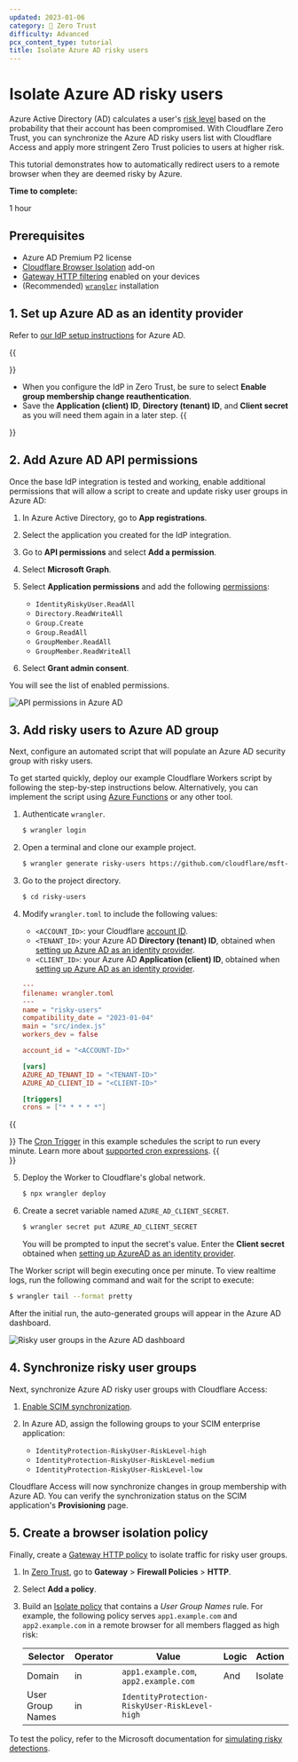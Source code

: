 ```yaml
---
updated: 2023-01-06
category: 🔐 Zero Trust
difficulty: Advanced
pcx_content_type: tutorial
title: Isolate Azure AD risky users
---
```


# Isolate Azure AD risky users

Azure Active Directory (AD) calculates a user's [risk level](https://learn.microsoft.com/en-us/azure/active-directory/identity-protection/howto-identity-protection-investigate-risk) based on the probability that their account has been compromised. With Cloudflare Zero Trust, you can synchronize the Azure AD risky users list with Cloudflare Access and apply more stringent Zero Trust policies to users at higher risk.

This tutorial demonstrates how to automatically redirect users to a remote browser when they are deemed risky by Azure.

**Time to complete:**

1 hour

## Prerequisites

- Azure AD Premium P2 license
- [Cloudflare Browser Isolation](/cloudflare-one/policies/browser-isolation/) add-on
- [Gateway HTTP filtering](/cloudflare-one/policies/gateway/initial-setup/http/) enabled on your devices
- (Recommended) [`wrangler`](/workers/wrangler/install-and-update/) installation

## 1. Set up Azure AD as an identity provider

Refer to [our IdP setup instructions](/cloudflare-one/identity/idp-integration/azuread/#set-up-azure-ad-as-an-identity-provider) for Azure AD.

{{<Aside type="note">}}

- When you configure the IdP in Zero Trust, be sure to select **Enable group membership change reauthentication**.
- Save the **Application (client) ID**, **Directory (tenant) ID**, and **Client secret** as you will need them again in a later step.
  {{</Aside>}}

## 2. Add Azure AD API permissions

Once the base IdP integration is tested and working, enable additional permissions that will allow a script to create and update risky user groups in Azure AD:

1. In Azure Active Directory, go to **App registrations**.

2. Select the application you created for the IdP integration.

3. Go to **API permissions** and select **Add a permission**.

4. Select **Microsoft Graph**.

5. Select **Application permissions** and add the following [permissions](https://learn.microsoft.com/en-us/graph/permissions-reference):

   - `IdentityRiskyUser.ReadAll`
   - `Directory.ReadWriteAll`
   - `Group.Create`
   - `Group.ReadAll`
   - `GroupMember.ReadAll`
   - `GroupMember.ReadWriteAll`

6. Select **Grant admin consent**.

You will see the list of enabled permissions.

![API permissions in Azure AD](/images/cloudflare-one/identity/azure/risky-users-permissions.png)

## 3. Add risky users to Azure AD group

Next, configure an automated script that will populate an Azure AD security group with risky users.

To get started quickly, deploy our example Cloudflare Workers script by following the step-by-step instructions below. Alternatively, you can implement the script using [Azure Functions](https://learn.microsoft.com/en-us/azure/azure-functions/functions-overview) or any other tool.

1. Authenticate `wrangler`.

   ```sh
   $ wrangler login
   ```

2. Open a terminal and clone our example project.

   ```sh
   $ wrangler generate risky-users https://github.com/cloudflare/msft-risky-user-ad-sync
   ```

3. Go to the project directory.

   ```sh
   $ cd risky-users
   ```

4. Modify `wrangler.toml` to include the following values:

   - `<ACCOUNT_ID>`: your Cloudflare [account ID](/fundamentals/setup/find-account-and-zone-ids/).
   - `<TENANT_ID>`: your Azure AD **Directory (tenant) ID**, obtained when [setting up Azure AD as an identity provider](#1-set-up-azure-ad-as-an-identity-provider).
   - `<CLIENT_ID>`: your Azure AD **Application (client) ID**, obtained when [setting up Azure AD as an identity provider](#1-set-up-azure-ad-as-an-identity-provider).

   ```toml
   ---
   filename: wrangler.toml
   ---
   name = "risky-users"
   compatibility_date = "2023-01-04"
   main = "src/index.js"
   workers_dev = false

   account_id = "<ACCOUNT-ID>"

   [vars]
   AZURE_AD_TENANT_ID = "<TENANT-ID>"
   AZURE_AD_CLIENT_ID = "<CLIENT-ID>"

   [triggers]
   crons = ["* * * * *"]
   ```

{{<Aside type="note">}}
The [Cron Trigger](/workers/configuration/cron-triggers/) in this example schedules the script to run every minute. Learn more about [supported cron expressions](/workers/configuration/cron-triggers/#supported-cron-expressions).
{{</Aside>}}

5. Deploy the Worker to Cloudflare's global network.

   ```sh
   $ npx wrangler deploy
   ```

6. Create a secret variable named `AZURE_AD_CLIENT_SECRET`.

   ```sh
   $ wrangler secret put AZURE_AD_CLIENT_SECRET
   ```

   You will be prompted to input the secret's value. Enter the **Client secret** obtained when [setting up AzureAD as an identity provider](#1-set-up-azure-ad-as-an-identity-provider).

The Worker script will begin executing once per minute. To view realtime logs, run the following command and wait for the script to execute:

```sh
$ wrangler tail --format pretty
```

After the initial run, the auto-generated groups will appear in the Azure AD dashboard.

![Risky user groups in the Azure AD dashboard](/images/cloudflare-one/identity/azure/risky-users-groups.png)

## 4. Synchronize risky user groups

Next, synchronize Azure AD risky user groups with Cloudflare Access:

1. [Enable SCIM synchronization](/cloudflare-one/identity/idp-integration/azuread/#synchronize-users-and-groups).

2. In Azure AD, assign the following groups to your SCIM enterprise application:
   - `IdentityProtection-RiskyUser-RiskLevel-high`
   - `IdentityProtection-RiskyUser-RiskLevel-medium`
   - `IdentityProtection-RiskyUser-RiskLevel-low`

Cloudflare Access will now synchronize changes in group membership with Azure AD. You can verify the synchronization status on the SCIM application's **Provisioning** page.

## 5. Create a browser isolation policy

Finally, create a [Gateway HTTP policy](/cloudflare-one/policies/gateway/http-policies/) to isolate traffic for risky user groups.

1. In [Zero Trust](https://one.dash.cloudflare.com), go to **Gateway** > **Firewall Policies** > **HTTP**.

2. Select **Add a policy**.

3. Build an [Isolate policy](/cloudflare-one/policies/browser-isolation/isolation-policies/) that contains a _User Group Names_ rule. For example, the following policy serves `app1.example.com` and `app2.example.com` in a remote browser for all members flagged as high risk:

   | Selector         | Operator | Value                                         | Logic | Action  |
   | ---------------- | -------- | --------------------------------------------- | ----- | ------- |
   | Domain           | in       | `app1.example.com`, `app2.example.com`        | And   | Isolate |
   | User Group Names | in       | `IdentityProtection-RiskyUser-RiskLevel-high` |       |         |

To test the policy, refer to the Microsoft documentation for [simulating risky detections](https://learn.microsoft.com/en-us/azure/active-directory/identity-protection/howto-identity-protection-simulate-risk).
